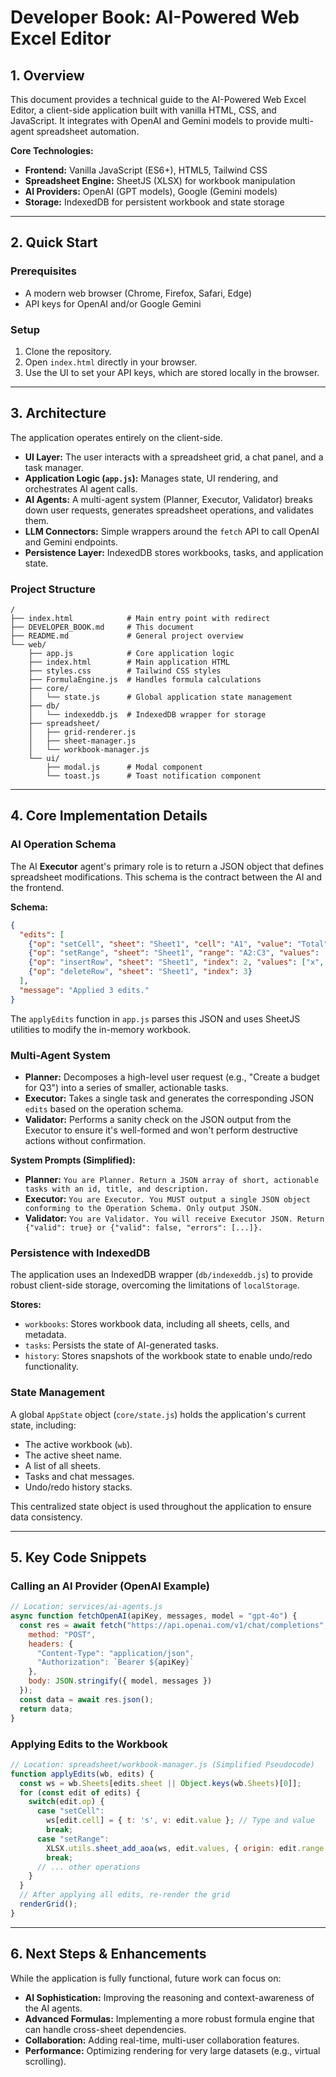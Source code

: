 # Developer Book: AI-Powered Web Excel Editor

## 1. Overview

This document provides a technical guide to the AI-Powered Web Excel Editor, a client-side application built with vanilla HTML, CSS, and JavaScript. It integrates with OpenAI and Gemini models to provide multi-agent spreadsheet automation.

**Core Technologies:**
- **Frontend:** Vanilla JavaScript (ES6+), HTML5, Tailwind CSS
- **Spreadsheet Engine:** SheetJS (XLSX) for workbook manipulation
- **AI Providers:** OpenAI (GPT models), Google (Gemini models)
- **Storage:** IndexedDB for persistent workbook and state storage

---

## 2. Quick Start

### Prerequisites
- A modern web browser (Chrome, Firefox, Safari, Edge)
- API keys for OpenAI and/or Google Gemini

### Setup
1.  Clone the repository.
2.  Open `index.html` directly in your browser.
3.  Use the UI to set your API keys, which are stored locally in the browser.

---

## 3. Architecture

The application operates entirely on the client-side.

-   **UI Layer:** The user interacts with a spreadsheet grid, a chat panel, and a task manager.
-   **Application Logic (`app.js`):** Manages state, UI rendering, and orchestrates AI agent calls.
-   **AI Agents:** A multi-agent system (Planner, Executor, Validator) breaks down user requests, generates spreadsheet operations, and validates them.
-   **LLM Connectors:** Simple wrappers around the `fetch` API to call OpenAI and Gemini endpoints.
-   **Persistence Layer:** IndexedDB stores workbooks, tasks, and application state.

### Project Structure
```
/
├── index.html            # Main entry point with redirect
├── DEVELOPER_BOOK.md     # This document
├── README.md             # General project overview
└── web/
    ├── app.js            # Core application logic
    ├── index.html        # Main application HTML
    ├── styles.css        # Tailwind CSS styles
    ├── FormulaEngine.js  # Handles formula calculations
    ├── core/
    │   └── state.js      # Global application state management
    ├── db/
    │   └── indexeddb.js  # IndexedDB wrapper for storage
    ├── spreadsheet/
    │   ├── grid-renderer.js
    │   ├── sheet-manager.js
    │   └── workbook-manager.js
    └── ui/
        ├── modal.js      # Modal component
        └── toast.js      # Toast notification component
```

---

## 4. Core Implementation Details

### AI Operation Schema
The AI **Executor** agent's primary role is to return a JSON object that defines spreadsheet modifications. This schema is the contract between the AI and the frontend.

**Schema:**
```json
{
  "edits": [
    {"op": "setCell", "sheet": "Sheet1", "cell": "A1", "value": "Total"},
    {"op": "setRange", "sheet": "Sheet1", "range": "A2:C3", "values": [["a", 1], ["b", 2]]},
    {"op": "insertRow", "sheet": "Sheet1", "index": 2, "values": ["x", 1, "y"]},
    {"op": "deleteRow", "sheet": "Sheet1", "index": 3}
  ],
  "message": "Applied 3 edits."
}
```

The `applyEdits` function in `app.js` parses this JSON and uses SheetJS utilities to modify the in-memory workbook.

### Multi-Agent System
-   **Planner:** Decomposes a high-level user request (e.g., "Create a budget for Q3") into a series of smaller, actionable tasks.
-   **Executor:** Takes a single task and generates the corresponding JSON `edits` based on the operation schema.
-   **Validator:** Performs a sanity check on the JSON output from the Executor to ensure it's well-formed and won't perform destructive actions without confirmation.

**System Prompts (Simplified):**
-   **Planner:** `You are Planner. Return a JSON array of short, actionable tasks with an id, title, and description.`
-   **Executor:** `You are Executor. You MUST output a single JSON object conforming to the Operation Schema. Only output JSON.`
-   **Validator:** `You are Validator. You will receive Executor JSON. Return {"valid": true} or {"valid": false, "errors": [...]}.`

### Persistence with IndexedDB
The application uses an IndexedDB wrapper (`db/indexeddb.js`) to provide robust client-side storage, overcoming the limitations of `localStorage`.

**Stores:**
-   `workbooks`: Stores workbook data, including all sheets, cells, and metadata.
-   `tasks`: Persists the state of AI-generated tasks.
-   `history`: Stores snapshots of the workbook state to enable undo/redo functionality.

### State Management
A global `AppState` object (`core/state.js`) holds the application's current state, including:
-   The active workbook (`wb`).
-   The active sheet name.
-   A list of all sheets.
-   Tasks and chat messages.
-   Undo/redo history stacks.

This centralized state object is used throughout the application to ensure data consistency.

---

## 5. Key Code Snippets

### Calling an AI Provider (OpenAI Example)
```javascript
// Location: services/ai-agents.js
async function fetchOpenAI(apiKey, messages, model = "gpt-4o") {
  const res = await fetch("https://api.openai.com/v1/chat/completions", {
    method: "POST",
    headers: {
      "Content-Type": "application/json",
      "Authorization": `Bearer ${apiKey}`
    },
    body: JSON.stringify({ model, messages })
  });
  const data = await res.json();
  return data;
}
```

### Applying Edits to the Workbook
```javascript
// Location: spreadsheet/workbook-manager.js (Simplified Pseudocode)
function applyEdits(wb, edits) {
  const ws = wb.Sheets[edits.sheet || Object.keys(wb.Sheets)[0]];
  for (const edit of edits) {
    switch(edit.op) {
      case "setCell":
        ws[edit.cell] = { t: 's', v: edit.value }; // Type and value
        break;
      case "setRange":
        XLSX.utils.sheet_add_aoa(ws, edit.values, { origin: edit.range.split(":")[0] });
        break;
      // ... other operations
    }
  }
  // After applying all edits, re-render the grid
  renderGrid();
}
```

---

## 6. Next Steps & Enhancements

While the application is fully functional, future work can focus on:
-   **AI Sophistication:** Improving the reasoning and context-awareness of the AI agents.
-   **Advanced Formulas:** Implementing a more robust formula engine that can handle cross-sheet dependencies.
-   **Collaboration:** Adding real-time, multi-user collaboration features.
-   **Performance:** Optimizing rendering for very large datasets (e.g., virtual scrolling).